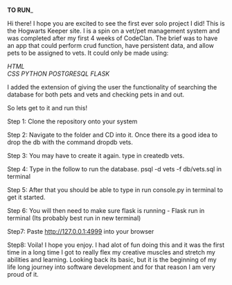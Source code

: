 


__TO RUN___

Hi there! I hope you are excited to see the first ever solo project I did!
This is the Hogwarts Keeper site. I is a spin on a vet/pet management system
and was completed after my first 4 weeks of CodeClan.
The brief was to have an app that could perform crud function, have persistent
data, and allow pets to be assigned to vets. It could only be made using:

*HTML*<br>
*CSS*
*PYTHON*
*POSTGRESQL*
*FLASK*

I added the extension of giving the user the functionality of searching the database for both pets and vets and checking pets in and out.

So lets get to it and run this! 

Step 1:
Clone the repository onto your system

Step 2:
Navigate to the folder and CD into it. Once there its a good idea to drop the db with the command dropdb vets.

Step 3:
You may have to create it again. type in createdb vets.

Step 4:
Type in the follow to run the database.
psql -d vets -f db/vets.sql in terminal

Step 5:
After that you should be able to type in run console.py in terminal to get it started.

Step 6:
You will then need to make sure flask is running - Flask run in terminal (Its probably best run in new terminal)

Step7:
Paste http://127.0.0.1:4999 into your browser

Step8:
Voila! I hope you enjoy. I had alot of fun doing this and it was the first time in a long time I got to really flex my creative muscles and stretch my abilities and learning. Looking back its basic, but it is the beginning of my life long journey into software development and for that reason I am very proud of it.
